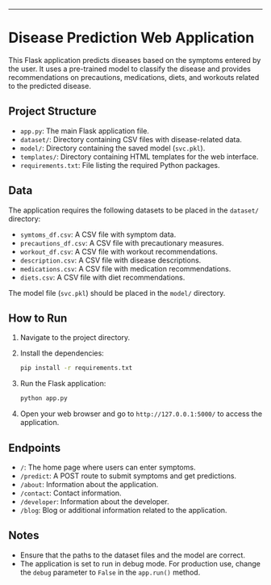 
---

# Disease Prediction Web Application

This Flask application predicts diseases based on the symptoms entered by the user. It uses a pre-trained model to classify the disease and provides recommendations on precautions, medications, diets, and workouts related to the predicted disease.

## Project Structure

- `app.py`: The main Flask application file.
- `dataset/`: Directory containing CSV files with disease-related data.
- `model/`: Directory containing the saved model (`svc.pkl`).
- `templates/`: Directory containing HTML templates for the web interface.
- `requirements.txt`: File listing the required Python packages.


## Data

The application requires the following datasets to be placed in the `dataset/` directory:

- `symtoms_df.csv`: A CSV file with symptom data.
- `precautions_df.csv`: A CSV file with precautionary measures.
- `workout_df.csv`: A CSV file with workout recommendations.
- `description.csv`: A CSV file with disease descriptions.
- `medications.csv`: A CSV file with medication recommendations.
- `diets.csv`: A CSV file with diet recommendations.

The model file (`svc.pkl`) should be placed in the `model/` directory.

## How to Run

1. Navigate to the project directory.

2. Install the dependencies:

   ```bash
   pip install -r requirements.txt
   ```

3. Run the Flask application:

   ```bash
   python app.py
   ```

4. Open your web browser and go to `http://127.0.0.1:5000/` to access the application.

## Endpoints

- `/`: The home page where users can enter symptoms.
- `/predict`: A POST route to submit symptoms and get predictions.
- `/about`: Information about the application.
- `/contact`: Contact information.
- `/developer`: Information about the developer.
- `/blog`: Blog or additional information related to the application.

## Notes

- Ensure that the paths to the dataset files and the model are correct.
- The application is set to run in debug mode. For production use, change the `debug` parameter to `False` in the `app.run()` method.

